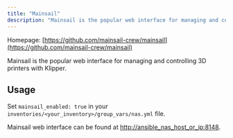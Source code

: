 ```yaml
---
title: "Mainsail"
description: "Mainsail is the popular web interface for managing and controlling 3D printers with Klipper."
---
```


Homepage: [https://github.com/mainsail-crew/mainsail](https://github.com/mainsail-crew/mainsail)

Mainsail is the popular web interface for managing and controlling 3D printers with Klipper.

## Usage

Set `mainsail_enabled: true` in your `inventories/<your_inventory>/group_vars/nas.yml` file.

Mainsail web interface can be found at [http://ansible_nas_host_or_ip:8148](http://ansible_nas_host_or_ip:8148).
